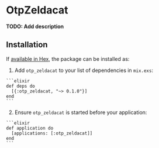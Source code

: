 # OtpZeldacat

**TODO: Add description**

## Installation

If [available in Hex](https://hex.pm/docs/publish), the package can be installed as:

  1. Add `otp_zeldacat` to your list of dependencies in `mix.exs`:

    ```elixir
    def deps do
      [{:otp_zeldacat, "~> 0.1.0"}]
    end
    ```

  2. Ensure `otp_zeldacat` is started before your application:

    ```elixir
    def application do
      [applications: [:otp_zeldacat]]
    end
    ```

